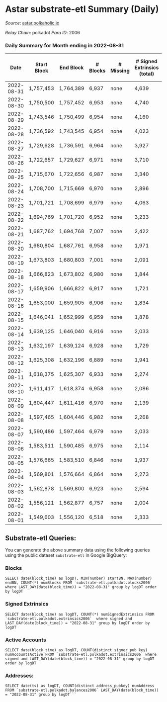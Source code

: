 # Astar substrate-etl Summary (Daily)

_Source_: [astar.polkaholic.io](https://astar.polkaholic.io)

*Relay Chain*: polkadot
*Para ID*: 2006



### Daily Summary for Month ending in 2022-08-31


| Date | Start Block | End Block | # Blocks | # Missing | # Signed Extrinsics (total) | # Active Accounts | # Addresses with Balances | # Events | # Transfers | # XCM Transfers In | # XCM Transfers Out |
| ---- | ----------- | --------- | -------- | --------- | --------------------------- | ----------------- | ------------------------- | -------- | ----------- | ------------------ | ------------------- |
| 2022-08-31 | 1,757,453 | 1,764,389 | 6,937 | none  | 4,639 | 897 | 460,380 | 405,689 | 9,377 ($1,232,805) | 5 ($72,705.71) | 7 ($87,721.97) |
| 2022-08-30 | 1,750,500 | 1,757,452 | 6,953 | none  | 4,740 | 936 | 460,214 | 422,396 | 9,147 ($932,444) | 7 ($105,725) | 10 ($51,376.24) |
| 2022-08-29 | 1,743,546 | 1,750,499 | 6,954 | none  | 4,160 | 980 | 460,059 | 433,209 | 9,235 ($1,736,330) | 13 ($69,470.23) | 14 ($17,434.91) |
| 2022-08-28 | 1,736,592 | 1,743,545 | 6,954 | none  | 4,023 | 862 | 459,888 | 454,461 | 9,644 ($1,501,373) | 8 ($4,491.81) | 8 ($40,204.36) |
| 2022-08-27 | 1,729,628 | 1,736,591 | 6,964 | none  | 3,927 | 822 | 459,769 | 424,927 | 9,200 ($593,339) | 4 ($14,655.79) | 4 ($14,379.30) |
| 2022-08-26 | 1,722,657 | 1,729,627 | 6,971 | none  | 3,710 | 889 | 459,668 | 438,554 | 9,825 ($583,642) | 14 ($6,723.97) | 8 ($18,801.46) |
| 2022-08-25 | 1,715,670 | 1,722,656 | 6,987 | none  | 3,340 | 956 | 459,562 | 448,011 | 10,917 ($1,633,838) | 14 ($24,169.03) | 7 ($12,728.16) |
| 2022-08-24 | 1,708,700 | 1,715,669 | 6,970 | none  | 2,896 | 932 | 458,682 | 423,956 | 10,354 ($11,019,893) | 8 ($10,572.76) | 1 ($240.82) |
| 2022-08-23 | 1,701,721 | 1,708,699 | 6,979 | none  | 4,063 | 1,072 | 458,121 | 412,478 | 10,278 ($3,291,235) | 11 ($39,019.72) | 9 ($26,523.22) |
| 2022-08-22 | 1,694,769 | 1,701,720 | 6,952 | none  | 3,233 | 960 | 457,539 | 427,728 | 11,376 ($1,206,120) | 7 ($11,529.50) | 9 ($11,185.90) |
| 2022-08-21 | 1,687,762 | 1,694,768 | 7,007 | none  | 2,422 | 863 | 455,362 | 552,363 | 28,326 ($1,733,439) | 4 ($1,987.16) | 8 ($23,696.51) |
| 2022-08-20 | 1,680,804 | 1,687,761 | 6,958 | none  | 1,971 | 726 | 438,382 | 506,122 | 19,331 ($930,250) | 7 ($3,519.48) | 8 ($31,718.29) |
| 2022-08-19 | 1,673,803 | 1,680,803 | 7,001 | none  | 2,091 | 962 | 427,799 | 468,052 | 12,939 ($2,804,659) | 8 ($9,884.02) | 11 ($52,630.04) |
| 2022-08-18 | 1,666,823 | 1,673,802 | 6,980 | none  | 1,844 | 894 |  | 469,476 | 14,744 ($4,279,316) | 4 ($94,646.39) | 6 ($9,552.16) |
| 2022-08-17 | 1,659,906 | 1,666,822 | 6,917 | none  | 1,721 | 943 | 421,670 | 499,765 | 18,303 ($655,206) | 6 ($3,340.32) | 8 ($23,815.06) |
| 2022-08-16 | 1,653,000 | 1,659,905 | 6,906 | none  | 1,834 | 967 | 412,778 | 495,198 | 18,341 ($1,016,508) | 24 ($4,213.83) | 8 ($5,604.86) |
| 2022-08-15 | 1,646,041 | 1,652,999 | 6,959 | none  | 1,878 | 963 | 403,354 | 470,128 | 16,348 ($1,991,581) | 5 ($55.55) | 10 ($39,045.88) |
| 2022-08-14 | 1,639,125 | 1,646,040 | 6,916 | none  | 2,033 | 1,006 |  | 490,980 | 16,978 ($1,731,001) | 39 ($359,794) | 39 ($125,560) |
| 2022-08-13 | 1,632,197 | 1,639,124 | 6,928 | none  | 1,729 | 925 | 391,834 | 403,607 | 9,996 ($1,225,441) | 35 ($206,049) | 50 ($110,727) |
| 2022-08-12 | 1,625,308 | 1,632,196 | 6,889 | none  | 1,941 | 1,038 | 391,687 | 426,200 | 9,929 ($1,259,411) | 62 ($45,564.12) | 53 ($34,512.39) |
| 2022-08-11 | 1,618,375 | 1,625,307 | 6,933 | none  | 2,274 | 1,187 |  | 495,705 | 10,352 ($1,274,653) | 65 ($25,296.03) | 53 ($79,592.51) |
| 2022-08-10 | 1,611,417 | 1,618,374 | 6,958 | none  | 2,086 | 1,033 | 391,054 | 492,536 | 12,309 ($5,899,589) | 121 ($73,943.46) | 68 ($50,402.11) |
| 2022-08-09 | 1,604,447 | 1,611,416 | 6,970 | none  | 2,139 | 1,095 | 390,620 | 501,267 | 10,521 ($14,660,418) | 35 ($270,560) | 24 ($35,813.51) |
| 2022-08-08 | 1,597,465 | 1,604,446 | 6,982 | none  | 2,268 | 1,319 |  | 468,039 | 11,516 ($6,457,614) | 27 ($32,450.02) | 20 ($24,664.81) |
| 2022-08-07 | 1,590,486 | 1,597,464 | 6,979 | none  | 2,033 | 1,089 | 390,279 | 439,012 | 10,643 ($2,779,296) | 15 ($6,048.76) | 12 ($89,385.78) |
| 2022-08-06 | 1,583,511 | 1,590,485 | 6,975 | none  | 2,114 | 1,088 | 389,937 | 437,312 | 10,754 ($4,761,617) | 19 ($105,626) | 15 ($52,441.05) |
| 2022-08-05 | 1,576,665 | 1,583,510 | 6,846 | none  | 1,937 | 1,085 |  | 372,007 | 9,530 ($3,859,159) | 16 ($2,997.28) | 14 ($2,180.38) |
| 2022-08-04 | 1,569,801 | 1,576,664 | 6,864 | none  | 2,273 | 1,068 | 389,271 | 380,494 | 9,757 ($1,784,774) | 25 ($15,231.28) | 23 ($52,550.74) |
| 2022-08-03 | 1,562,878 | 1,569,800 | 6,923 | none  | 2,594 | 1,056 | 388,890 | 384,256 | 9,536 ($759,893) | 11 ($472.81) | 17 ($12,263.87) |
| 2022-08-02 | 1,556,121 | 1,562,877 | 6,757 | none  | 2,004 | 1,022 |  | 714,165 | 10,231 ($1,632,853) | 21 ($70,560.65) | 14 ($37,750.73) |
| 2022-08-01 | 1,549,603 | 1,556,120 | 6,518 | none  | 2,333 | 1,210 |  | 1,136,074 | 11,720 ($4,447,731) | 17 ($19,381.90) | 12 ($261,823) |

## Substrate-etl Queries:
You can generate the above summary data using the following queries using the public dataset `substrate-etl` in Google BigQuery:


### Blocks
```
SELECT date(block_time) as logDT, MIN(number) startBN, MAX(number) endBN, COUNT(*) numBlocks FROM `substrate-etl.polkadot.blocks2006`  where LAST_DAY(date(block_time)) = "2022-08-31" group by logDT order by logDT
```


### Signed Extrinsics
```
SELECT date(block_time) as logDT, COUNT(*) numSignedExtrinsics FROM `substrate-etl.polkadot.extrinsics2006`  where signed and LAST_DAY(date(block_time)) = "2022-08-31" group by logDT order by logDT
```


### Active Accounts
```
SELECT date(block_time) as logDT, COUNT(distinct signer_pub_key) numAccountsActive FROM `substrate-etl.polkadot.extrinsics2006` where signed and LAST_DAY(date(block_time)) = "2022-08-31" group by logDT order by logDT
```


### Addresses:
```
SELECT date(ts) as logDT, COUNT(distinct address_pubkey) numAddress FROM `substrate-etl.polkadot.balances2006` LAST_DAY(date(block_time)) = "2022-08-31" group by logDT```

